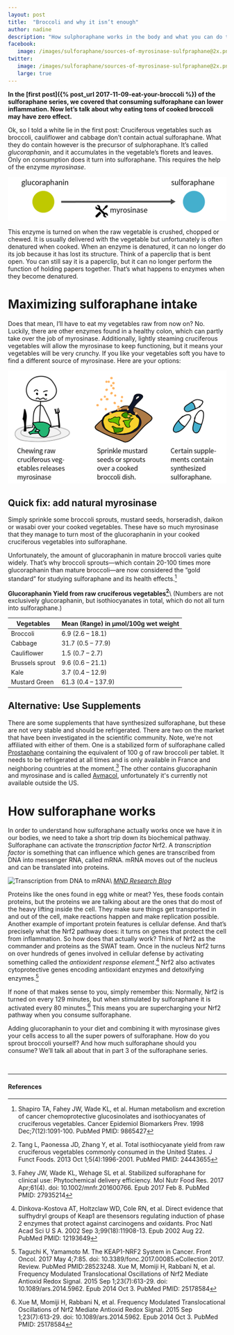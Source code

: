 ```yaml
---
layout: post
title:  "Broccoli and why it isn’t enough"
author: nadine
description: "How sulphoraphane works in the body and what you can do to maximize your sulphoraphane bioavailability."
facebook:
   image: /images/sulforaphane/sources-of-myrosinase-sulfpraphane@2x.png
twitter:
   image: /images/sulforaphane/sources-of-myrosinase-sulfpraphane@2x.png
   large: true
---
```


**In the [first post]({% post_url 2017-11-09-eat-your-broccoli %}) of the sulforaphane series, we covered that consuming sulforaphane can lower inflammation. Now let’s talk about why eating tons of cooked broccoli may have zero effect.**

Ok, so I told a white lie in the first post: Cruciferous vegetables such as broccoli, cauliflower and cabbage don’t contain actual sulforaphane. What they do contain however is the precursor of sulphoraphane. It’s called _glucoraphanin_, and it accumulates in the vegetable’s florets and leaves. Only on consumption does it turn into sulforaphane. This requires the help of the enzyme _myrosinase_.

![Myrosinase turns glucoraphanin into sulforaphane](/images/sulforaphane/glucoraphanin-myrosinase-sulforaphane@2x.png)

This enzyme is turned on when the raw vegetable is crushed, chopped or chewed. It is usually delivered with the vegetable but unfortunately is often denatured when cooked. When an enzyme is denatured, it can no longer do its job because it has lost its structure. Think of a paperclip that is bent open. You can still say it is a paperclip, but it can no longer perform the function of holding papers together. That’s what happens to enzymes when they become denatured.

# Maximizing sulforaphane intake
Does that mean, I’ll have to eat my vegetables raw from now on? No. Luckily, there are other enzymes found in a healthy colon, which can partly take over the job of myrosinase. Additionally, lightly steaming cruciferous vegetables will allow the myrosinase to keep functioning, but it means your vegetables will be very crunchy. If you like your vegetables soft you have to find a different source of myrosinase. Here are your options:

![Dietal sources of myrosinase](/images/sulforaphane/sources-of-myrosinase-sulfpraphane@2x.png)

## Quick fix: add natural myrosinase
Simply sprinkle some broccoli sprouts, mustard seeds, horseradish, daikon or wasabi over your cooked vegetables. These have so much myrosinase that they manage to turn most of the glucoraphanin in your cooked cruciferous vegetables into sulforaphane.

Unfortunately, the amount of glucoraphanin in mature broccoli varies quite widely. That’s why broccoli sprouts—which contain 20-100 times more glucoraphanin than mature broccoli—are now considered the “gold standard” for studying sulforaphane and its health effects.[^Shapiro-Isothiocyanates]

**Glucoraphanin Yield from raw cruciferous vegetables[^Tang-Yield]**\\
(Numbers are not exclusively glucoraphanin, but isothiocyanates in total, which do not all turn into sulforaphane.)

| Vegetables | Mean (Range) in µmol/100g wet weight |
| --- | --- |
| Broccoli |	6.9 (2.6 – 18.1) |
| Cabbage |	31.7 (0.5 – 77.9) |
| Cauliflower |	1.5 (0.7 – 2.7) |
| Brussels sprout |	9.6 (0.6 – 21.1) |
| Kale | 3.7 (0.4 – 12.9) |
| Mustard Green	|	61.3 (0.4 – 137.9) |

## Alternative: Use Supplements
There are some supplements that have synthesized sulforaphane, but these are not very stable and should be refrigerated. There are two on the market that have been investigated in the scientific community. Note, we’re not affiliated with either of them. One is a stabilized form of sulforaphane called [Prostaphane](http://www.prostaphane.com/prostaphane/what-is-prostaphane.html) containing the equivalent of 100 g of raw broccoli per tablet. It needs to be refrigerated at all times and is only available in France and neighboring countries at the moment.[^Prostaphane] The other contains glucoraphanin and myrosinase and is called [Avmacol](http://www.avmacol.com), unfortunately it's currently not available outside the US.

# How sulforaphane works
In order to understand how sulforaphane actually works once we have it in our bodies, we need to take a short trip down its biochemical pathway. Sulforaphane can activate the _transcription factor_ Nrf2. A _transcription factor_ is something that can influence which genes are transcribed from DNA into messenger RNA, called mRNA. mRNA moves out of the nucleus and can be translated into proteins.

![Transcription from DNA to mRNA](https://fightmnd.org.au/wp-content/uploads/DNA-RNA-protein.jpg)\\
_[MND Research Blog](https://fightmnd.org.au/diseases-processes-mnd-part-3/)_

Proteins like the ones found in egg white or meat? Yes, these foods contain proteins, but the proteins we are talking about are the ones that do most of the heavy lifting inside the cell. They make sure things get transported in and out of the cell, make reactions happen and make replication possible. Another example of important protein features is cellular defense. And that’s precisely what the Nrf2 pathway does: it turns on genes that protect the cell from inflammation. So how does that actually work? Think of Nrf2 as the commander and proteins as the SWAT team. Once in the nucleus Nrf2 turns on over hundreds of genes involved in cellular defense by activating something called the _antioxident response element_.[^Dinkova-Keap1] Nrf2 also activates cytoprotective genes encoding antioxidant enzymes and detoxifying enzymes.[^Taguchi-Keap1]

If none of that makes sense to you, simply remember this: Normally, Nrf2 is turned on every 129 minutes, but when stimulated by sulforaphane it is activated every 80 minutes.[^Xue-Nrf2] This means you are supercharging your Nrf2 pathway when you consume sulforaphane.

Adding glucoraphanin to your diet and combining it with myrosinase gives your cells access to all the super powers of sulforaphane. How do you sprout broccoli yourself? And how much sulforaphane should you consume? We’ll talk all about that in part 3 of the sulforaphane series.

&nbsp;

* * *

#### References

[^Shapiro-Isothiocyanates]: Shapiro TA, Fahey JW, Wade KL, et al. Human metabolism and excretion of cancer chemoprotective glucosinolates and isothiocyanates of cruciferous vegetables. Cancer Epidemiol Biomarkers Prev. 1998 Dec;7(12):1091-100. PubMed PMID: 9865427

[^Tang-Yield]: Tang L, Paonessa JD, Zhang Y, et al. Total isothiocyanate yield from raw cruciferous vegetables commonly consumed in the United States. J Funct Foods. 2013 Oct 1;5(4):1996-2001. PubMed PMID: 24443655

[^Prostaphane]: Fahey JW, Wade KL, Wehage SL et al. Stabilized sulforaphane for clinical use: Phytochemical delivery efficiency. Mol Nutr Food Res. 2017 Apr;61(4). doi: 10.1002/mnfr.201600766. Epub  2017 Feb 8. PubMed PMID: 27935214

[^Dinkova-Keap1]: Dinkova-Kostova AT, Holtzclaw WD, Cole RN, et al. Direct evidence that sulfhydryl groups of Keap1 are thesensors regulating induction of phase 2 enzymes that protect against carcinogens and oxidants. Proc Natl Acad Sci U S A. 2002 Sep 3;99(18):11908-13. Epub 2002 Aug 22. PubMed PMID: 12193649

[^Taguchi-Keap1]: Taguchi K, Yamamoto M. The KEAP1-NRF2 System in Cancer. Front Oncol. 2017 May 4;7:85. doi: 10.3389/fonc.2017.00085.eCollection 2017. Review. PubMed PMID:28523248. Xue M, Momiji H, Rabbani N, et al. Frequency Modulated Translocational Oscillations of Nrf2 Mediate Antioxid Redox Signal. 2015 Sep 1;23(7):613-29. doi: 10.1089/ars.2014.5962. Epub 2014 Oct 3. PubMed PMID: 25178584

[^Xue-Nrf2]: Xue M, Momiji H, Rabbani N, et al. Frequency Modulated Translocational Oscillations of Nrf2 Mediate Antioxid Redox Signal. 2015 Sep 1;23(7):613-29. doi: 10.1089/ars.2014.5962. Epub 2014 Oct 3. PubMed PMID: 25178584
